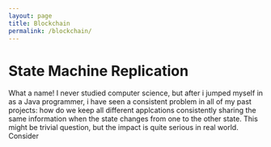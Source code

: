 ```yaml
---
layout: page
title: Blockchain
permalink: /blockchain/
---
```


# State Machine Replication
What a name! I never studied computer science, but after i jumped myself in as a Java programmer, i have seen a consistent problem in all of my past projects: how do we keep all different applcations consistently sharing the same information when the state changes from one to the other state. This might be trivial question, but the impact is quite serious in real world.
Consider 
